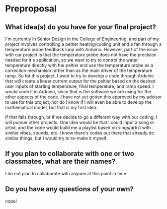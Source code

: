 # Preproposal

## What idea(s) do you have for your final project?

I'm currently in Senior Design in the College of Engineering, and part of my project involves controlling a peltier heating/cooling unit and a fan through a temperature probe feedback loop with Arduino. However, part of the issue with our project is that the temperature probe does not have the precision needed for it's application, so we want to try to control the water temperature directly with the peltier and use the temperature probe as a correction mechanism rather than as the main driver of the temperature ramp. So fot this project, I want to try to develop a code through Arduino that will create a linear current output for the peltier based on the desired user inputs of starting temperature, final temperature, and ramp speed. I would code it in Arduino, since that is the software we are using for the other aspects of the code. I have not yet gotten this approved by my advisor to use for this project, nor do I know if I will even be able to develop the mathematical model, but that is my first idea.

If that falls through, or if we decide to go a different way with our coding, I will pursue other projects. One idea would be that I could input a song or artist, and the code would build me a playlist based on sings/artist with similar vibes, sounds, etc. I know there's codes out there that already do similar things, but I would try to re-make it myself.

## If you plan to collaborate with one or two classmates, what are their names?

I do not plan to collaborate with anyone at this point in time.

## Do you have any questions of your own?

nope!
